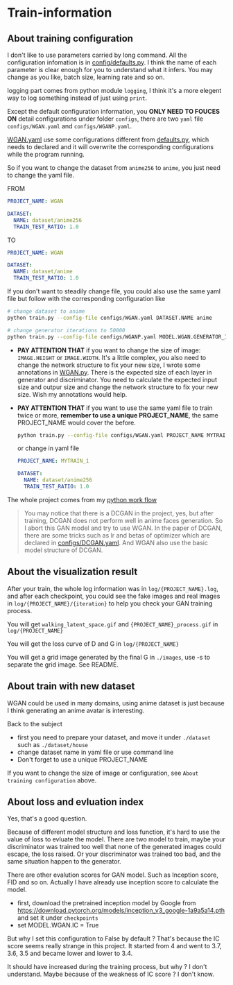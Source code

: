 # Train-information

## About training configuration

I don't like to use parameters carried by long command. All the configuration infomation is in [config/defaults.py](config/defaults.py). I think the name of each parameter is clear enough for you to understand what it infers. You may change as you like, batch size, learning rate and so on.

logging part comes from python module `logging`, I think it's a more elegent way to log something instead of just using `print`.

Except the default configuration information, you **ONLY NEED TO FOUCES ON** detail configurations under folder `configs`, there are two `yaml` file `configs/WGAN.yaml` and `configs/WGANP.yaml`.

[WGAN.yaml](configs/WGAN.yaml) use some configurations different from [defaults.py](config/defaults.py), which needs to declared and it will overwrite the corresponding configurations while the program running.

So if you want to change the dataset from `anime256` to `anime`, you just need to change the yaml file.

FROM

```yaml
PROJECT_NAME: WGAN

DATASET:
  NAME: dataset/anime256
  TRAIN_TEST_RATIO: 1.0
```

TO

```yaml
PROJECT_NAME: WGAN

DATASET:
  NAME: dataset/anime
  TRAIN_TEST_RATIO: 1.0
```

If you don't want to steadily change file, you could also use the same yaml file but follow with the corresponding configuration like

```bash
# change dataset to anime
python train.py --config-file configs/WGAN.yaml DATASET.NAME anime

# change generator iterations to 50000
python train.py --config-file configs/WGANP.yaml MODEL.WGAN.GENERATOR_ITERS 50000
```

- **PAY ATTENTION THAT** if you want to change the size of image: `IMAGE.HEIGHT` or `IMAGE.WIDTH`. It's a little complex, you also need to change the network structure to fix your new size, I wrote some annotations in [WGAN.py](model/WGAN.py). There is the expected size of each layer in generator and discriminator. You need to calculate the expected input size and outpur size and change the network structure to fix your new size. Wish my annotations would help.

- **PAY ATTENTION THAT** if you want to use the same yaml file to train twice or more, **remember to use a unique PROJECT_NAME**, the same PROJECT_NAME would cover the before.

  ```bash
  python train.py --config-file configs/WGAN.yaml PROJECT_NAME MYTRAIN_1
  ```

  or change in yaml file

  ```yaml
  PROJECT_NAME: MYTRAIN_1

  DATASET:
    NAME: dataset/anime256
    TRAIN_TEST_RATIO: 1.0
  ```

The whole project comes from my [python work flow](https://github.com/luzhixing12345/python-template)

> You may notice that there is a DCGAN in the project, yes, but after training, DCGAN does not perform well in anime faces generation. So I abort this GAN model and try to use WGAN. In the paper of DCGAN, there are some tricks such as lr and betas of optimizer which are declared in [configs/DCGAN.yaml](configs/DCGAN.yaml). And WGAN also use the basic model structure of DCGAN.

## About the visualization result

After your train, the whole log information was in `log/{PROJECT_NAME}.log`, and after each checkpoint, you could see the fake images and real images in `log/{PROJECT_NAME}/{iteration}` to help you check your GAN training process.

You will get `walking_latent_space.gif` and `{PROJECT_NAME}_process.gif` in `log/{PROJECT_NAME}`

You will get the loss curve of D and G in `log/{PROJECT_NAME}`

You will get a grid image generated by the final G in `./images`, use -s to separate the grid image. See README.

## About train with new dataset

WGAN could be used in many domains, using anime dataset is just because I think generating an anime avatar is interesting.

Back to the subject

- first you need to prepare your dataset, and move it under `./dataset` such as `./dataset/house`
- change dataset name in yaml file or use command line
- Don't forget to use a unique PROJECT_NAME

If you want to change the size of image or configuration, see `About training configuration` above.

## About loss and evluation index

Yes, that's a good question.

Because of different model structure and loss function, it's hard to use the value of loss to evluate the model. There are two model to train, maybe your discriminator was trained too well that none of the generated images could escape, the loss raised. Or your discriminator was trained too bad, and the same situation happen to the generator.

There are other evalution scores for GAN model. Such as Inception score, FID and so on. Actually I have already use inception score to calculate the model.

- first, download the pretrained inception model by Google from https://download.pytorch.org/models/inception_v3_google-1a9a5a14.pth and set it under `checkpoints`
- set MODEL.WGAN.IC = True

But why I set this configuration to False by default ? That's because the IC score seems really strange in this project. It started from 4 and went to 3.7, 3.6, 3.5 and became lower and lower to 3.4.

It should have increased during the training process, but why ? I don't understand. Maybe because of the weakness of IC score ? I don't know.
